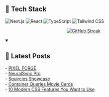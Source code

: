 ## 🚀 Tech Stack

![Next.js](https://img.shields.io/badge/Next.js-000000?style=for-the-badge&logo=next.js&logoColor=white)
![React](https://img.shields.io/badge/React-61DAFB?style=for-the-badge&logo=react&logoColor=black)
![TypeScript](https://img.shields.io/badge/TypeScript-3178C6?style=for-the-badge&logo=typescript&logoColor=white)
![Tailwind CSS](https://img.shields.io/badge/Tailwind_CSS-38B2AC?style=for-the-badge&logo=tailwind-css&logoColor=white)

<div align="center">

[![GitHub Streak](https://github-readme-streak-stats-eight.vercel.app/?user=badger3000&theme=tokyonight)](https://git.io/streak-stats)

</div>

<details open> 
 <summary><h2>📝 Latest Posts</h2></summary>
 <!-- BLOG-POST-LIST:START -->
- <a href="https://www.badger3000.com/codepen/pixel-forge">PIXEL FORGE</a>
<br/>
- <a href="https://www.badger3000.com/codepen/neuralsync-pro">NeuralSync Pro</a>
<br/>
- <a href="https://www.badger3000.com/codepen/squircles-showcase">Squircles Showcase</a>
<br/>
- <a href="https://www.badger3000.com/codepen/container-queries-movie-cards">Container Queries Movie Cards</a>
<br/>
- <a href="https://www.badger3000.com/articles/10-modern-css-features-you-want-to-use">10 Modern CSS Features You Want to Use</a>
<!-- BLOG-POST-LIST:END -->
</details>
